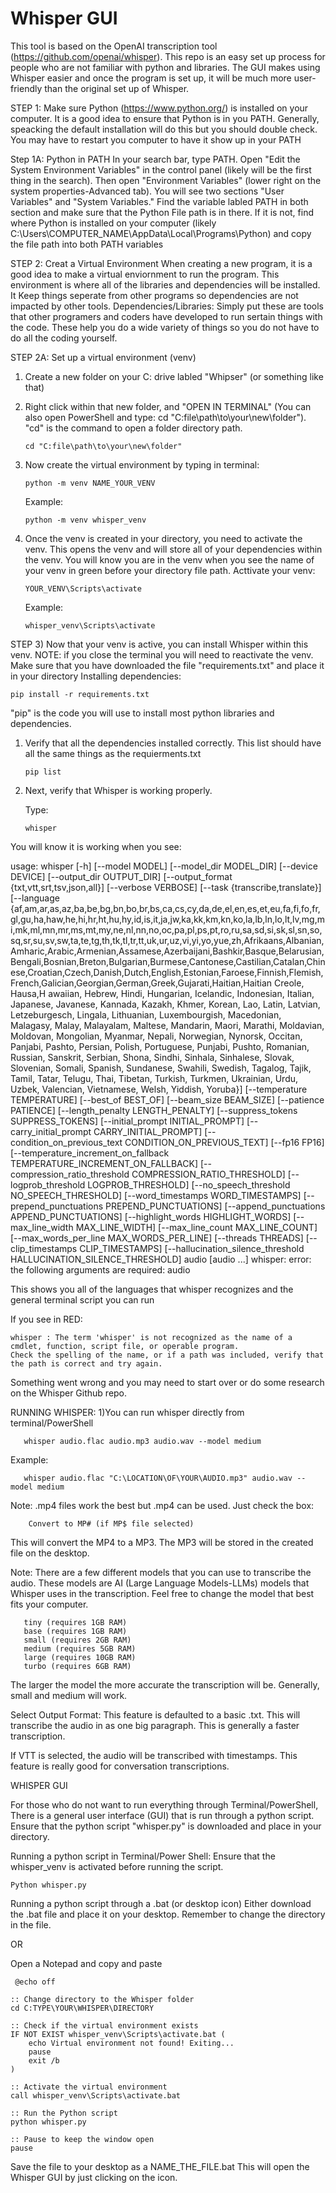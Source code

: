 # Whisper GUI
This tool is based on the OpenAI transcription tool (https://github.com/openai/whisper). This repo is an easy set up process for people who are not familiar with python and libraries. 
The GUI makes using Whisper easier and once the program is set up, it will be much more user-friendly than the original set up of Whisper.

STEP 1:
Make sure Python (https://www.python.org/) is installed on your computer. It is a good idea to ensure that Python is in you PATH. Generally, speacking the default installation will do this but you should double check. You may have to restart you computer to have it show up in your PATH

  Step 1A: Python in PATH
   In your search bar, type PATH. Open "Edit the System Environment Variables" in the control panel (likely will be the first thing in the search). Then open "Environment Variables" (lower right on the system properties-Advanced tab). You will see two sections "User Variables" and "System Variables." Find the variable labled PATH in both section and make sure that the Python File path is in there. If it is not, find where Python is installed on your computer (likely C:\Users\COMPUTER_NAME\AppData\Local\Programs\Python) and copy the file path into both PATH variables 

STEP 2: Creat a Virtual Environment
When creating a new program, it is a good idea to make a virtual enviornment to run the program. This environment is where all of the libraries and dependencies will be installed. It Keep things seperate from other programs so dependencies are not impacted by other tools. 
      Dependencies/Libraries: Simply put these are tools that other programers and coders have developed to run sertain things with         the code. These help you do a wide variety of things so you do not have to do all the coding yourself. 
      
  STEP 2A: Set up a virtual environment (venv)
  
  1) Create a new folder on your C: drive labled "Whipser" (or something like that)
  2) Right click within that new folder, and "OPEN IN TERMINAL" (You can also open PowerShell and type: cd "C:file\path\to\your\new\folder"). "cd" is the command to open a folder directory
       path.
       
         cd "C:file\path\to\your\new\folder"
     
  4) Now create the virtual environment by typing in terminal:

         python -m venv NAME_YOUR_VENV
     
      Example:
     
         python -m venv whisper_venv
          
  5) Once the venv is created in your directory, you need to activate the venv. This opens the venv and will store all of your dependencies within the venv. You will know you are in the venv when you see the name of your venv in green before your directory file path.
       Acttivate your venv:

         YOUR_VENV\Scripts\activate
     Example:

         whisper_venv\Scripts\activate
STEP 3) 
Now that your venv is active, you can install Whisper within this venv. NOTE: if you close the terminal you will need to reactivate the venv. Make sure that you have downloaded the file "requirements.txt" and place it in your directory
      Installing dependencies:

    pip install -r requirements.txt

  "pip" is the code you will use to install most python libraries and dependencies.
  
  1) Verify that all the dependencies installed correctly. This list should have all the same things as the requierments.txt

         pip list
  2) Next, verify that Whisper is working properly.

     Type:

         whisper

You will know it is working when you see:

usage: whisper [-h] [--model MODEL] [--model_dir MODEL_DIR] [--device DEVICE] [--output_dir OUTPUT_DIR] [--output_format {txt,vtt,srt,tsv,json,all}] [--verbose VERBOSE] [--task {transcribe,translate}] [--language {af,am,ar,as,az,ba,be,bg,bn,bo,br,bs,ca,cs,cy,da,de,el,en,es,et,eu,fa,fi,fo,fr,gl,gu,ha,haw,he,hi,hr,ht,hu,hy,id,is,it,ja,jw,ka,kk,km,kn,ko,la,lb,ln,lo,lt,lv,mg,mi,mk,ml,mn,mr,ms,mt,my,ne,nl,nn,no,oc,pa,pl,ps,pt,ro,ru,sa,sd,si,sk,sl,sn,so,sq,sr,su,sv,sw,ta,te,tg,th,tk,tl,tr,tt,uk,ur,uz,vi,yi,yo,yue,zh,Afrikaans,Albanian,Amharic,Arabic,Armenian,Assamese,Azerbaijani,Bashkir,Basque,Belarusian,Bengali,Bosnian,Breton,Bulgarian,Burmese,Cantonese,Castilian,Catalan,Chinese,Croatian,Czech,Danish,Dutch,English,Estonian,Faroese,Finnish,Flemish,French,Galician,Georgian,German,Greek,Gujarati,Haitian,Haitian Creole, Hausa,H awaiian, Hebrew, Hindi, Hungarian, Icelandic, Indonesian, Italian, Japanese, Javanese, Kannada, Kazakh, Khmer, Korean, Lao, Latin, Latvian, Letzeburgesch, Lingala, Lithuanian, Luxembourgish, Macedonian, Malagasy, Malay, Malayalam, Maltese, Mandarin, Maori, Marathi, Moldavian, Moldovan, Mongolian, Myanmar, Nepali, Norwegian, Nynorsk, Occitan, Panjabi, Pashto, Persian, Polish, Portuguese, Punjabi, Pushto, Romanian, Russian, Sanskrit, Serbian, Shona, Sindhi, Sinhala, Sinhalese, Slovak, Slovenian, Somali, Spanish, Sundanese, Swahili, Swedish, Tagalog, Tajik, Tamil, Tatar, Telugu, Thai, Tibetan, Turkish, Turkmen, Ukrainian, Urdu, Uzbek, Valencian, Vietnamese, Welsh, Yiddish, Yoruba}]
               [--temperature TEMPERATURE] [--best_of BEST_OF] [--beam_size BEAM_SIZE] [--patience PATIENCE]
               [--length_penalty LENGTH_PENALTY] [--suppress_tokens SUPPRESS_TOKENS] [--initial_prompt INITIAL_PROMPT]
               [--carry_initial_prompt CARRY_INITIAL_PROMPT] [--condition_on_previous_text CONDITION_ON_PREVIOUS_TEXT]
               [--fp16 FP16] [--temperature_increment_on_fallback TEMPERATURE_INCREMENT_ON_FALLBACK]
               [--compression_ratio_threshold COMPRESSION_RATIO_THRESHOLD] [--logprob_threshold LOGPROB_THRESHOLD]
               [--no_speech_threshold NO_SPEECH_THRESHOLD] [--word_timestamps WORD_TIMESTAMPS]
               [--prepend_punctuations PREPEND_PUNCTUATIONS] [--append_punctuations APPEND_PUNCTUATIONS]
               [--highlight_words HIGHLIGHT_WORDS] [--max_line_width MAX_LINE_WIDTH] [--max_line_count MAX_LINE_COUNT]
               [--max_words_per_line MAX_WORDS_PER_LINE] [--threads THREADS] [--clip_timestamps CLIP_TIMESTAMPS]
               [--hallucination_silence_threshold HALLUCINATION_SILENCE_THRESHOLD]
               audio [audio ...]
whisper: error: the following arguments are required: audio

This shows you all of the languages that whisper recognizes and the general terminal script you can run

If you see in RED:

    whisper : The term 'whisper' is not recognized as the name of a cmdlet, function, script file, or operable program.
    Check the spelling of the name, or if a path was included, verify that the path is correct and try again.

Something went wrong and you may need to start over or do some research on the Whisper Github repo.

RUNNING WHISPER:
1)You can run whisper directly from terminal/PowerShell

       whisper audio.flac audio.mp3 audio.wav --model medium

   Example:

       whisper audio.flac "C:\LOCATION\OF\YOUR\AUDIO.mp3" audio.wav --model medium

   Note: .mp4 files work the best but .mp4 can be used. Just check the box:
        
        Convert to MP# (if MP$ file selected)
  This will convert the MP4 to a MP3. The MP3 will be stored in the created file on the desktop.
  
Note: There are a few different models that you can use to transcribe the audio. These models are AI (Large Language Models-LLMs) models that Whisper uses in the transcription. 
   Feel free to change the model that best fits your computer.

       tiny (requires 1GB RAM)
       base (requires 1GB RAM)
       small (requires 2GB RAM)
       medium (requires 5GB RAM)
       large (requires 10GB RAM)
       turbo (requires 6GB RAM)
   The larger the model the more accurate the transcription will be. Generally, small and medium will work.

Select Output Format:
This feature is defaulted to a basic .txt. This will transcribe the audio in as one big paragraph. This is generally a faster transcription. 

If VTT is selected, the audio will be transcribed with timestamps. This feature is really good for conversation transcriptions. 

WHISPER GUI

For those who do not want to run everything through Terminal/PowerShell, There is a general user interface (GUI) that is run through a python script. Ensure that the python script "whisper.py" is downloaded and place in your directory. 

Running a python script in Terminal/Power Shell:
  Ensure that the whisper_venv is activated before running the script.
  
    Python whisper.py

Running a python script through a .bat (or desktop icon)
  Either download the .bat file and place it on your desktop. Remember to change the directory in the file.

  OR

  Open a Notepad and copy and paste

     @echo off

    :: Change directory to the Whisper folder
    cd C:TYPE\YOUR\WHISPER\DIRECTORY

    :: Check if the virtual environment exists
    IF NOT EXIST whisper_venv\Scripts\activate.bat (
        echo Virtual environment not found! Exiting...
        pause
        exit /b
    )

    :: Activate the virtual environment
    call whisper_venv\Scripts\activate.bat

    :: Run the Python script
    python whisper.py

    :: Pause to keep the window open
    pause

Save the file to your desktop as a NAME_THE_FILE.bat
This will open the Whisper GUI by just clicking on the icon.
